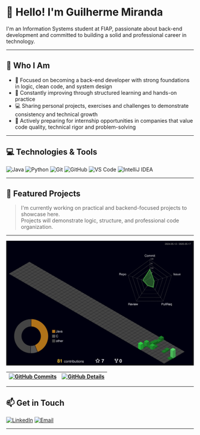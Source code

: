 # 👋 Hello! I'm Guilherme Miranda

I'm an Information Systems student at FIAP, passionate about back-end development and committed to building a solid and professional career in technology.

---

## 💼 Who I Am

- 🎯 Focused on becoming a back-end developer with strong foundations in logic, clean code, and system design  
- 🧠 Constantly improving through structured learning and hands-on practice  
- 💻 Sharing personal projects, exercises and challenges to demonstrate consistency and technical growth  
- 🚀 Actively preparing for internship opportunities in companies that value code quality, technical rigor and problem-solving  

---

## 💻 Technologies & Tools

![Java](https://img.shields.io/badge/Java-007396?style=for-the-badge&logo=java&logoColor=white)
![Python](https://img.shields.io/badge/Python-3776AB?style=for-the-badge&logo=python&logoColor=white)
![Git](https://img.shields.io/badge/Git-F05032?style=for-the-badge&logo=git&logoColor=white)
![GitHub](https://img.shields.io/badge/GitHub-181717?style=for-the-badge&logo=github&logoColor=white)
![VS Code](https://img.shields.io/badge/VS_Code-007ACC?style=for-the-badge&logo=visual-studio-code&logoColor=white)
![IntelliJ IDEA](https://img.shields.io/badge/IntelliJ_IDEA-000000?style=for-the-badge&logo=intellij-idea&logoColor=white)

---

## 🚀 Featured Projects 

> I'm currently working on practical and backend-focused projects to showcase here.  
> Projects will demonstrate logic, structure, and professional code organization.

---

![3D Contribution Graph](https://raw.githubusercontent.com/xguimiranda/xguimiranda/main/profile-3d-contrib/profile-night-green.svg)

 | [![GitHub Commits](http://github-profile-summary-cards.vercel.app/api/cards/productive-time?username=xguimiranda&theme=gruvbox&utcOffset=-3)](https://github.com/vn7n24fzkq/github-profile-summary-cards) | [![GitHub Details](http://github-profile-summary-cards.vercel.app/api/cards/profile-details?username=xguimiranda&theme=gruvbox)](https://github.com/vn7n24fzkq/github-profile-summary-cards) |  
 | ----------- | ----------- |


---

## 📫 Get in Touch

[![LinkedIn](https://img.shields.io/badge/LinkedIn-Connect-0077B5?style=for-the-badge&logo=linkedin&logoColor=white)](https://www.linkedin.com/in/guilhermeemiranda/)
[![Email](https://img.shields.io/badge/Email-Contact-D14836?style=for-the-badge&logo=gmail&logoColor=white)](mailto:guimirandasa@outlook.com)

---
